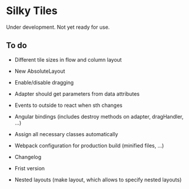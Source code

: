 # Silky Tiles

Under development. Not yet ready for use.

## To do

* Different tile sizes in flow and column layout
* New AbsoluteLayout
* Enable/disable dragging
* Adapter should get parameters from data attributes
* Events to outside to react when sth changes
* Angular bindings (includes destroy methods on adapter, dragHandler, ...)
* Assign all necessary classes automatically
* Webpack configuration for production build (minified files, ...)
* Changelog
* Frist version

* Nested layouts (make layout, which allows to specify nested layouts)
